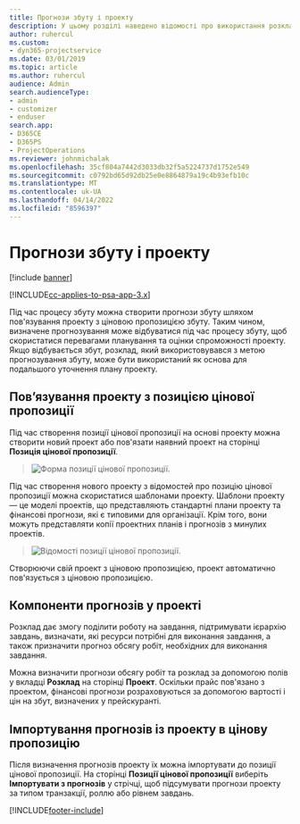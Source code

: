 ```yaml
---
title: Прогнози збуту і проекту
description: У цьому розділі наведено відомості про використання розкладів і прогнозів у процесі збуту.
author: ruhercul
ms.custom:
- dyn365-projectservice
ms.date: 03/01/2019
ms.topic: article
ms.author: ruhercul
audience: Admin
search.audienceType:
- admin
- customizer
- enduser
search.app:
- D365CE
- D365PS
- ProjectOperations
ms.reviewer: johnmichalak
ms.openlocfilehash: 35cf804a7442d3033db32f5a5224737d1752e549
ms.sourcegitcommit: c0792bd65d92db25e0e8864879a19c4b93efb10c
ms.translationtype: MT
ms.contentlocale: uk-UA
ms.lasthandoff: 04/14/2022
ms.locfileid: "8596397"
---
```

# <a name="sales-estimates-and-projects"></a>Прогнози збуту і проекту

[!include [banner](../includes/psa-now-project-operations.md)]

[!INCLUDE[cc-applies-to-psa-app-3.x](../includes/cc-applies-to-psa-app-3x.md)]

Під час процесу збуту можна створити прогнози збуту шляхом пов'язування проекту з ціновою пропозицією збуту. Таким чином, визначене прогнозування може відбуватися під час процесу збуту, щоб скористатися перевагами планування та оцінки спроможності проекту. Якщо відбувається збут, розклад, який використовувався з метою прогнозування збуту, може бути використаний як основа для подальшого уточнення плану проекту.

## <a name="linking-a-project-to-a-quote-line"></a>Пов’язування проекту з позицією цінової пропозиції

Під час створення позиції цінової пропозиції на основі проекту можна створити новий проект або пов'язати наявний проект на сторінці **Позиція цінової пропозиції**. 

> ![Форма позиції цінової пропозиції.](media/project-8.png)
 
Під час створення нового проекту з відомостей про позицію цінової пропозиції можна скористатися шаблонами проекту. Шаблони проекту — це моделі проектів, що представляють стандартні плани проекту та фінансові прогнози, які є типовими для організації. Крім того, вони можуть представляти копії проектних планів і прогнозів з минулих проектів.

> ![Відомості позиції цінової пропозиції.](media/project-9.png)
  
Створюючи свій проект з ціновою пропозицією, проект автоматично пов'язується з ціновою пропозицією.

## <a name="components-of-estimates-in-a-project"></a>Компоненти прогнозів у проекті

Розклад дає змогу поділити роботу на завдання, підтримувати ієрархію завдань, визначати, які ресурси потрібні для виконання завдання, а також призначити прогноз обсягу робіт, необхідних для виконання завдання.

Можна визначити прогнози обсягу робіт та розклад за допомогою полів у вкладці **Розклад** на сторінці **Проект**. Оскільки прайс пов'язано з проектом, фінансові прогнози розраховуються за допомогою вартості і цін на збут, визначених у прейскуранті.

## <a name="importing-estimates-from-a-project-into-a-quote"></a>Імпортування прогнозів із проекту в цінову пропозицію

Після визначення прогнозів проекту їх можна імпортувати до позиції цінової пропозиції. На сторінці **Позиції цінової пропозиції** виберіть **Імпортувати з прогнозів** у стрічці, щоб підсумувати прогнози проекту за типом транзакції, роллю або рівнем завдань.


[!INCLUDE[footer-include](../includes/footer-banner.md)]
